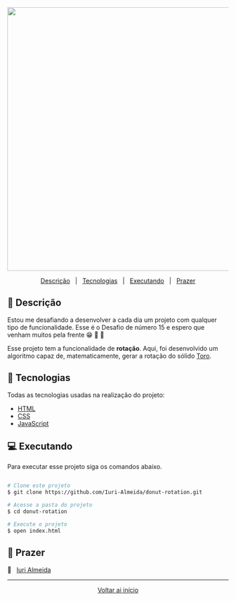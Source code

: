 <div align = "center" id = "top">

<img width="600" src="">

</div>

<div align = "center">

<p>

<a href="#descricao">Descrição</a> &#xa0; | &#xa0;
<a href="#tecnologias">Tecnologias</a> &#xa0; | &#xa0;
<a href="#executando">Executando</a> &#xa0; | &#xa0;
<a href="#prazer">Prazer</a>

</p>

</div>

<div id = "descricao">

## :pushpin: Descrição

<p>

Estou me desafiando a desenvolver a cada dia um projeto com qualquer tipo de funcionalidade. Esse é o Desafio de número 15 e espero que venham muitos pela frente 😁 🚀 💜

Esse projeto tem a funcionalidade de **rotação**. Aqui, foi desenvolvido um algoritmo capaz de, matematicamente, gerar a rotação do sólido [Toro][toro].

</p>

</div>

<div id = "tecnologias">

## :rocket: Tecnologias

Todas as tecnologias usadas na realização do projeto:

- [HTML][html]
- [CSS][css]
- [JavaScript][js]

</div>

<div id = "executando">

## :computer: Executando

Para executar esse projeto siga os comandos abaixo.

```bash

# Clone este projeto
$ git clone https://github.com/Iuri-Almeida/donut-rotation.git

# Acesse a pasta do projeto
$ cd donut-rotation

# Execute o projeto
$ open index.html
```

</div>

<div id = "prazer">

## 🤝 Prazer

:man: &#xa0; [Iuri Almeida][linkedin]

</div>

<hr>

<div align = "center">

<a href = "#top">Voltar ai início</a>

</div>

<!-- Links -->
[toro]: https://pt.wikipedia.org/wiki/Toro_(topologia)
[html]: https://developer.mozilla.org/pt-BR/docs/Web/HTML
[css]: https://developer.mozilla.org/pt-BR/docs/Web/CSS
[js]: https://developer.mozilla.org/pt-BR/docs/Web/JavaScript
[linkedin]: https://www.linkedin.com/in/iurilopesalmeida/
